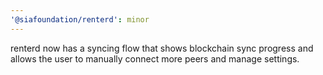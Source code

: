 ```yaml
---
'@siafoundation/renterd': minor
---
```


renterd now has a syncing flow that shows blockchain sync progress and allows the user to manually connect more peers and manage settings.
